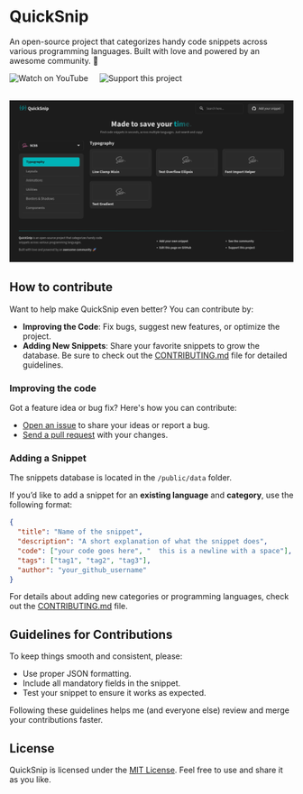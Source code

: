 # QuickSnip

An open-source project that categorizes handy code snippets across various programming languages. Built with love and powered by an awesome community. 🚀

<div style="display: flex">
<a href="https://youtu.be/BhRi7fJzPgk?si=z1sVXU7uRS0bkSEt" target="_blank" style="text-decoration: none;">
  <img src="https://img.shields.io/static/v1?label=&message=Watch%20on%20YouTube&labelColor=FFFFFF&color=FF0000&style=for-the-badge&logo=youtube&logoColor=FF0000" alt="Watch on YouTube" style="margin-right: 20px">
</a>

<a href="https://ko-fi.com/D1D217QALD" target="_blank" style="text-decoration: none;">
  <img src="https://img.shields.io/static/v1?label=&message=Support%20this%20project&labelColor=FFFFFF&color=FF5E5B&style=for-the-badge&logo=ko-fi&logoColor=FF5E5B" alt="Support this project">
</a>
</div>

<br>

![Website preview](/public/preview.png)

## How to contribute

Want to help make QuickSnip even better? You can contribute by:

- **Improving the Code**: Fix bugs, suggest new features, or optimize the project.
- **Adding New Snippets**: Share your favorite snippets to grow the database.
  Be sure to check out the [CONTRIBUTING.md](/CONTRIBUTING.md) file for detailed guidelines.

### Improving the code

Got a feature idea or bug fix? Here's how you can contribute:

- [Open an issue](https://github.com/dostonnabotov/sass-template/issues) to share your ideas or report a bug.
- [Send a pull request](https://github.com/dostonnabotov/sass-template/pulls) with your changes.

### Adding a Snippet

The snippets database is located in the `/public/data` folder.

If you’d like to add a snippet for an **existing language** and **category**, use the following format:

```json
{
  "title": "Name of the snippet",
  "description": "A short explanation of what the snippet does",
  "code": ["your code goes here", "  this is a newline with a space"],
  "tags": ["tag1", "tag2", "tag3"],
  "author": "your_github_username"
}
```

For details about adding new categories or programming languages, check out the [CONTRIBUTING.md](/CONTRIBUTING.md) file.

## Guidelines for Contributions

To keep things smooth and consistent, please:

- Use proper JSON formatting.
- Include all mandatory fields in the snippet.
- Test your snippet to ensure it works as expected.

Following these guidelines helps me (and everyone else) review and merge your contributions faster.

## License

QuickSnip is licensed under the [MIT License](/LICENSE). Feel free to use and share it as you like.
